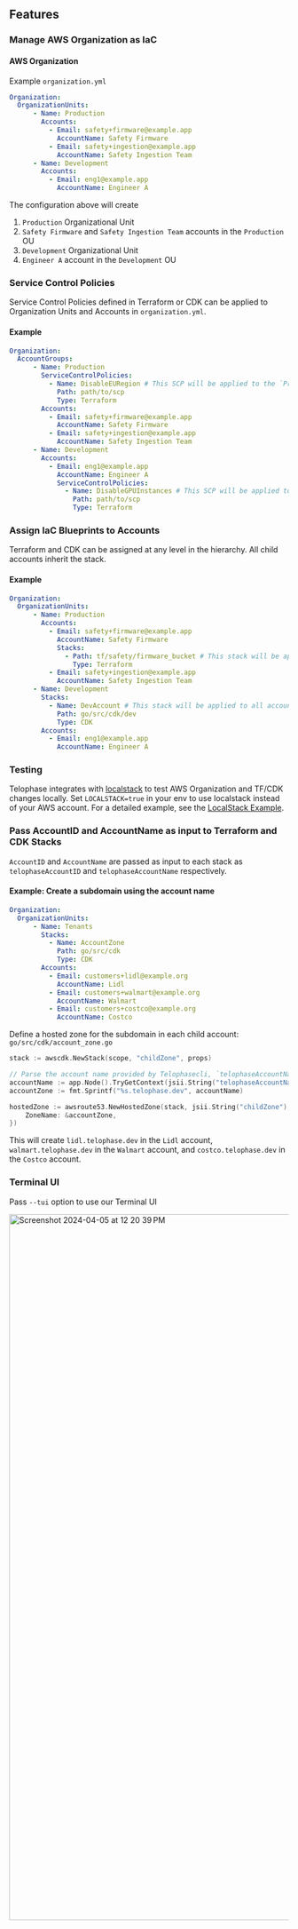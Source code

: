 ## Features
### Manage AWS Organization as IaC
#### AWS Organization
Example `organization.yml`
```yml
Organization:
  OrganizationUnits:
      - Name: Production
        Accounts:
          - Email: safety+firmware@example.app
            AccountName: Safety Firmware
          - Email: safety+ingestion@example.app
            AccountName: Safety Ingestion Team
      - Name: Development
        Accounts:
          - Email: eng1@example.app
            AccountName: Engineer A

```

The configuration above will create
1) `Production` Organizational Unit
2) `Safety Firmware` and `Safety Ingestion Team` accounts in the `Production` OU
3) `Development` Organizational Unit
4) `Engineer A` account in the `Development` OU

### Service Control Policies
Service Control Policies defined in Terraform or CDK can be applied to Organization Units and Accounts in `organization.yml`.

#### Example
```yml
Organization:
  AccountGroups:
      - Name: Production
        ServiceControlPolicies:
          - Name: DisableEURegion # This SCP will be applied to the `Production` Organization Unit.
            Path: path/to/scp
            Type: Terraform
        Accounts:
          - Email: safety+firmware@example.app
            AccountName: Safety Firmware
          - Email: safety+ingestion@example.app
            AccountName: Safety Ingestion Team
      - Name: Development
        Accounts:
          - Email: eng1@example.app
            AccountName: Engineer A
            ServiceControlPolicies:
              - Name: DisableGPUInstances # This SCP will be applied to `Engineer A` account only.
                Path: path/to/scp
                Type: Terraform
```

### Assign IaC Blueprints to Accounts
Terraform and CDK can be assigned at any level in the hierarchy. All child accounts inherit the stack.

#### Example
```yml
Organization:
  OrganizationUnits:
      - Name: Production
        Accounts:
          - Email: safety+firmware@example.app
            AccountName: Safety Firmware
            Stacks:
              - Path: tf/safety/firmware_bucket # This stack will be applied to `Safety Firmware` account only.
                Type: Terraform
          - Email: safety+ingestion@example.app
            AccountName: Safety Ingestion Team
      - Name: Development
        Stacks:
          - Name: DevAccount # This stack will be applied to all accounts in the `Development` OU (`Engineer A`).
            Path: go/src/cdk/dev
            Type: CDK
        Accounts:
          - Email: eng1@example.app
            AccountName: Engineer A
```

### Testing
Telophase integrates with [localstack](https://www.localstack.cloud/) to test AWS Organization and TF/CDK changes locally. Set `LOCALSTACK=true` in your env to use localstack instead of your AWS account. For a detailed example, see the [LocalStack Example](https://github.com/Santiago-Labs/telophasecli/tree/main/examples/localstack).

### Pass AccountID and AccountName as input to Terraform and CDK Stacks
`AccountID` and `AccountName` are passed as input to each stack as `telophaseAccountID` and `telophaseAccountName` respectively.

#### Example: Create a subdomain using the account name
```yml
Organization:
  OrganizationUnits:
      - Name: Tenants
        Stacks:
          - Name: AccountZone
            Path: go/src/cdk
            Type: CDK
        Accounts:
          - Email: customers+lidl@example.org
            AccountName: Lidl
          - Email: customers+walmart@example.org
            AccountName: Walmart
          - Email: customers+costco@example.org
            AccountName: Costco
```

Define a hosted zone for the subdomain in each child account:
`go/src/cdk/account_zone.go`
```go
stack := awscdk.NewStack(scope, "childZone", props)

// Parse the account name provided by Telophasecli, `telophaseAccountName`
accountName := app.Node().TryGetContext(jsii.String("telophaseAccountName")).(string)
accountZone := fmt.Sprintf("%s.telophase.dev", accountName)

hostedZone := awsroute53.NewHostedZone(stack, jsii.String("childZone"), &awsroute53.HostedZoneProps{
    ZoneName: &accountZone,
})
```
This will create `lidl.telophase.dev` in the `Lidl` account, `walmart.telophase.dev` in the `Walmart` account, and `costco.telophase.dev` in the `Costco` account.

### Terminal UI
Pass `--tui` option to use our Terminal UI

<img width="1272" alt="Screenshot 2024-04-05 at 12 20 39 PM" src="https://github.com/Santiago-Labs/telophasecli/assets/3019043/4cb86f97-bf59-4a80-adb0-0323b7005934">